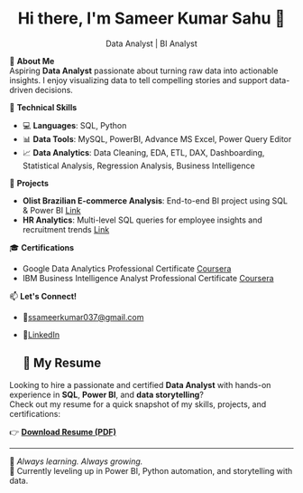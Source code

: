 <h1 align="center">Hi there, I'm Sameer Kumar Sahu 👋</h1>
<p align="center">
<p align="center">Data Analyst | BI Analyst

🎯 **About Me**  
Aspiring **Data Analyst** passionate about turning raw data into actionable insights. I enjoy visualizing data to tell compelling stories and support data-driven decisions.


🔧 **Technical Skills**
- 💻 **Languages**: SQL, Python 
- 📊 **Data Tools**: MySQL, PowerBI, Advance MS Excel, Power Query Editor
- 📈 **Data Analytics**: Data Cleaning, EDA, ETL, DAX, Dashboarding, Statistical Analysis, Regression Analysis, Business Intelligence

🚀 **Projects**
- **Olist Brazilian E-commerce Analysis**: End-to-end BI project using SQL & Power BI [Link](https://github.com/sameer-kumar-sahu/PowerBI-Dashboard-Olist-Ecommerce-Sales/tree/main)
- **HR Analytics**: Multi-level SQL queries for employee insights and recruitment trends [Link](https://github.com/sameer-kumar-sahu/Employee-HR-Analytics-Project)

🎓 **Certifications**
- Google Data Analytics Professional Certificate [Coursera](https://www.coursera.org/account/accomplishments/specialization/certificate/XRF5WMG4M53E)
- IBM Business Intelligence Analyst Professional Certificate [Coursera](https://www.coursera.org/account/accomplishments/specialization/certificate/8E3IMOEA56P1)

📫 **Let's Connect!**

- 📧ssameerkumar037@gmail.com
- 💼[LinkedIn](https://linkedin.com/in/sameerkumarsahu)

  ## 📄 My Resume

Looking to hire a passionate and certified **Data Analyst** with hands-on experience in **SQL**, **Power BI**, and **data storytelling**?  
Check out my resume for a quick snapshot of my skills, projects, and certifications:

👉 [**Download Resume (PDF)**]()

---

🧠 *Always learning. Always growing.*  
🌱 Currently leveling up in Power BI, Python automation, and storytelling with data.


<!---
sameer-kumar-sahu/sameer-kumar-sahu is a ✨ special ✨ repository because its `README.md` (this file) appears on your GitHub profile.
You can click the Preview link to take a look at your changes.
--->
